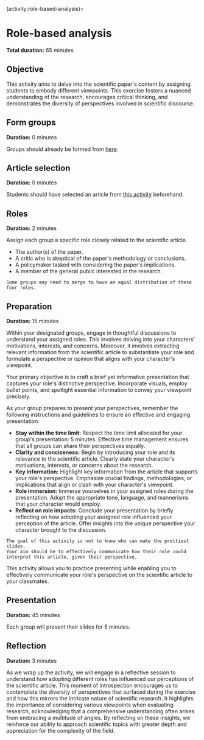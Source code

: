<!-- file_identifier: l9aRuYI6AkYQ5FdFXomn -->
<!-- markdownlint-disable MD041 MD036 MD024 MD022 -->

(activity:role-based-analysis)=
# Role-based analysis

**Total duration:** 65 minutes

## Objective

This activity aims to delve into the scientific paper's content by assigning students to embody different viewpoints.
This exercise fosters a nuanced understanding of the research, encourages critical thinking, and demonstrates the diversity of perspectives involved in scientific discourse.

## Form groups

**Duration:** 0 minutes

Groups should already be formed from [here](activity:active-reading:form-group).

## Article selection

**Duration:** 0 minutes

Students should have selected an article from [this activity](activity:active-reading:article-selection) beforehand.

## Roles

**Duration:** 2 minutes

Assign each group a specific role closely related to the scientific article.

- The author(s) of the paper.
- A critic who is skeptical of the paper's methodology or conclusions.
- A policymaker tasked with considering the paper's implications.
- A member of the general public interested in the research.

```{note}
Some groups may need to merge to have an equal distribution of these four roles.
```

## Preparation

**Duration:** 15 minutes

Within your designated groups, engage in thoughtful discussions to understand your assigned roles.
This involves delving into your characters' motivations, interests, and concerns.
Moreover, it involves extracting relevant information from the scientific article to substantiate your role and formulate a perspective or opinion that aligns with your character's viewpoint.

Your primary objective is to craft a brief yet informative presentation that captures your role's distinctive perspective.
Incorporate visuals, employ bullet points, and spotlight essential information to convey your viewpoint precisely.

As your group prepares to present your perspectives, remember the following instructions and guidelines to ensure an effective and engaging presentation.

- **Stay within the time limit:**
  Respect the time limit allocated for your group's presentation: 5 minutes.
  Effective time management ensures that all groups can share their perspectives equally.
- **Clarity and conciseness:**
  Begin by introducing your role and its relevance to the scientific article.
  Clearly state your character's motivations, interests, or concerns about the research.
- **Key information:**
  Highlight key information from the article that supports your role's perspective.
  Emphasize crucial findings, methodologies, or implications that align or clash with your character's viewpoint.
- **Role immersion:**
  Immerse yourselves in your assigned roles during the presentation.
  Adopt the appropriate tone, language, and mannerisms that your character would employ.
- **Reflect on role impacts:**
  Conclude your presentation by briefly reflecting on how adopting your assigned role influenced your perception of the article.
  Offer insights into the unique perspective your character brought to the discussion.

```{tip}
The goal of this activity is not to know who can make the prettiest slides.
Your aim should be to effectively communicate how their role could interpret this article, given their perspective.
```

This activity allows you to practice presenting while enabling you to effectively communicate your role's perspective on the scientific article to your classmates.

## Presentation

**Duration:** 45 minutes

Each group will present their slides for 5 minutes.

## Reflection

**Duration:** 3 minutes

As we wrap up the activity, we will engage in a reflective session to understand how adopting different roles has influenced our perceptions of the scientific article.
This moment of introspection encourages us to contemplate the diversity of perspectives that surfaced during the exercise and how this mirrors the intricate nature of scientific research.
It highlights the importance of considering various viewpoints when evaluating research, acknowledging that a comprehensive understanding often arises from embracing a multitude of angles.
By reflecting on these insights, we reinforce our ability to approach scientific topics with greater depth and appreciation for the complexity of the field.

